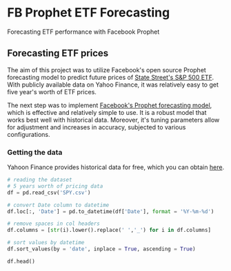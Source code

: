 # FB Prophet ETF Forecasting
 Forecasting ETF performance with Facebook Prophet

## Forecasting ETF prices
The aim of this project was to utilize Facebook's open source Prophet forecasting model to predict future prices of [State Street's S&P 500 ETF](https://finance.yahoo.com/quote/SPY/). With publicly available data on Yahoo Finance, it was relatively easy to get five year's worth of ETF prices.

The next step was to implement [Facebook's Prophet forecasting model](https://facebook.github.io/prophet/), which is effective and relatively simple to use. It is a robust model that works best well with historical data. Moreover, it's tuning parameters allow for adjustment and increases in accuracy, subjected to various configurations.

### Getting the data
Yahoon Finance provides historical data for free, which you can obtain [here](https://finance.yahoo.com/quote/SPY/history?p=SPY).

```python
# reading the dataset
# 5 years worth of pricing data
df = pd.read_csv('SPY.csv')

# convert Date column to datetime
df.loc[:, 'Date'] = pd.to_datetime(df['Date'], format = '%Y-%m-%d')

# remove spaces in col headers
df.columns = [str(i).lower().replace(' ','_') for i in df.columns]

# sort values by datetime
df.sort_values(by = 'date', inplace = True, ascending = True)

df.head()
```
